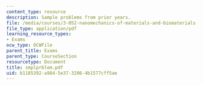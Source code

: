 ```yaml
---
content_type: resource
description: Sample problems from prior years.
file: /media/courses/3-052-nanomechanics-of-materials-and-biomaterials-spring-2007/b1185392a9845e3732064b1577cff5ae_smplprblem.pdf
file_type: application/pdf
learning_resource_types:
- Exams
ocw_type: OCWFile
parent_title: Exams
parent_type: CourseSection
resourcetype: Document
title: smplprblem.pdf
uid: b1185392-a984-5e37-3206-4b1577cff5ae
---
```

